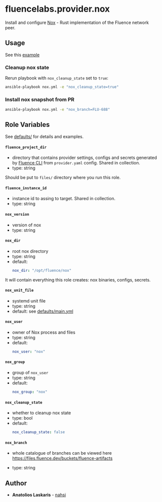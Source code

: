 # fluencelabs.provider.nox

Install and configure [Nox](https://github.com/fluencelabs/nox/) - Rust
implementation of the Fluence network peer.

## Usage

See this [example](https://github.com/fluencelabs/ansible/blob/main/example/)

### Cleanup nox state

Rerun playbook with `nox_cleanup_state` set to `true`:
```bash
ansible-playbook nox.yml -e "nox_cleanup_state=true"
```

### Install nox snapshot from PR

```bash
ansible-playbook nox.yml -e "nox_branch=FLU-688"
```

## Role Variables

See [defaults/](https://github.com/fluencelabs/ansible/blob/main/roles/nox/defaults) for details and examples.

#### `fluence_project_dir`

- directory that contains provider settings, configs and secrets generated by
  [Fluence CLI](https://github.com/fluencelabs/cli) from `provider.yaml` config.
  Shared in collection.
- type: string

Should be put to `files/` directory where you run this role.

#### `fluence_instance_id`

- instance id to assing to target. Shared in collection.
- type: string

#### `nox_version`

- version of nox
- type: string

#### `nox_dir`

- root nox directory
- type: string
- default:
    ```yml
    nox_dir: "/opt/fluence/nox"
    ```

It will contain everything this role creates: nox binaries, configs, secrets.

#### `nox_unit_file`

- systemd unit file
- type: string
- default: see [defaults/main.yml](https://github.com/fluencelabs/blob/main/roles/nox/defaults/main.yml)

#### `nox_user`

- owner of Nox process and files
- type: string
- default:
    ```yml
    nox_user: "nox"
    ```

#### `nox_group`

- group of `nox_user`
- type: string
- default:
    ```yml
    nox_group: "nox"
    ```

#### `nox_cleanup_state`

- whether to cleanup nox state
- type: bool
- default:
    ```yml
    nox_cleanup_state: false
    ```

#### `nox_branch`
- whole catalogue of branches can be viewed here https://files.fluence.dev/buckets/fluence-artifacts

- type: string

## Author

- **Anatolios Laskaris** - [nahsi](https://github.com/nahsi)
